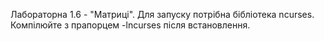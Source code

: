 Лабораторна 1.6 - "Матриці". Для запуску потрібна бібліотека ncurses.
Компілюйте з прапорцем -lncurses після встановлення.